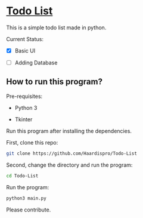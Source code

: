 # <u>Todo List</u>

This is a simple todo list made in python. 

Current Status: 

- [x] Basic UI

- [ ] Adding Database

## How to run this program?

Pre-requisites: 

- Python 3

- Tkinter

Run this program after installing the dependencies.

First, clone this repo:

```bash
git clone https://github.com/Haardispro/Todo-List
```

Second, change the directory and run the program:

```bash
cd Todo-List
```

Run the program: 
```bash
python3 main.py
```

Please contribute. 
